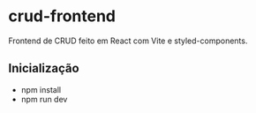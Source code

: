 # crud-frontend
Frontend de CRUD feito em React com Vite e styled-components.

## Inicialização
* npm install
* npm run dev
